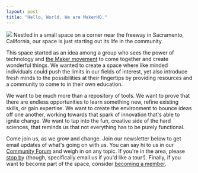 ```yaml
---
layout: post
title: "Hello, World. We are MakerHQ."
---
```

<img src="{{ site.baseurl }}/images/makerhq_logo_square.png" class="fit image">
<span id="hq">N</span>estled in a small space on a corner near the freeway in Sacramento, California, our space is just starting out its life in the community.

This space started as an idea among a group who sees the power of technology and <a href="https://en.wikipedia.org/wiki/Maker_culture">the Maker movement</a> to come together and create wonderful things. We wanted to create a space where like minded individuals could push the limits in our fields of interest, yet also introduce fresh minds to the possibilities at their fingertips by providing resources and a community to come to in their own education.

We want to be much more than a repository of tools. We want to prove that there are endless opportunities to learn something new, refine existing skills, or gain expertise. We want to create the environment to bounce ideas off one another, working towards that spark of innovation that's able to ignite change. We want to tap into the fun, creative side of the hard sciences, that reminds us that not everything has to be purely functional.

Come join us, as we grow and change. Join our newsletter below to get email updates of what's going on with us. You can say hi to us in our <a href="http://community.makerhq.org">Community Forum</a> and weigh in on any topic. If you're in the area, please <a href="{{ site.baseurl }}/contact-us">stop by</a> (though, specifically email us if you'd like a tour!). Finally, if you want to become part of the space, consider <a href="{{ site.baseurl }}/join">becoming a member</a>.